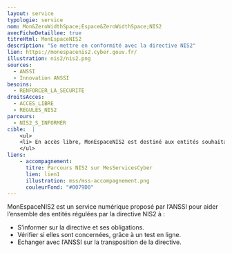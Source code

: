 ```yaml
---
layout: service
typologie: service
nom: Mon&ZeroWidthSpace;Espace&ZeroWidthSpace;NIS2
avecFicheDetaillee: true
titreHtml: MonEspaceNIS2
description: "Se mettre en conformité avec la directive NIS2"
lien: https://monespacenis2.cyber.gouv.fr/
illustration: nis2/nis2.png
sources:
  - ANSSI
  - Innovation ANSSI
besoins: 
  - RENFORCER_LA_SECURITE
droitsAcces:
  - ACCES_LIBRE
  - REGULES_NIS2
parcours:
  - NIS2_S_INFORMER
cible:  |
    <ul>
    <li> En accès libre, MonEspaceNIS2 est destiné aux entités souhaitant s’informer sur la directive NIS2.</li>
    </ul>
liens:
    - accompagnement:   
      titre: Parcours NIS2 sur MesServicesCyber
      lien: lien1
      illustration: mss/mss-accompagnement.png
      couleurFond: "#0079D0"
---
```

MonEspaceNIS2 est un service numérique proposé par l’ANSSI pour aider l’ensemble des entités régulées par la directive NIS2 à :
<ul>
  <li> S’informer sur la directive et ses obligations. </li>
  <li> Vérifier si elles sont concernées, grâce à un test en ligne. </li>
  <li> Echanger avec l’ANSSI sur la transposition de la directive. </li>
</ul>